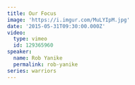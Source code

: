 ```yaml
---
title: Our Focus
image: 'https://i.imgur.com/MuLYIpM.jpg'
date: '2015-05-31T09:30:00.000Z'
video:
  type: vimeo
  id: 129365960
speaker:
  name: Rob Yanike
  permalink: rob-yanike
series: warriors
---
```


